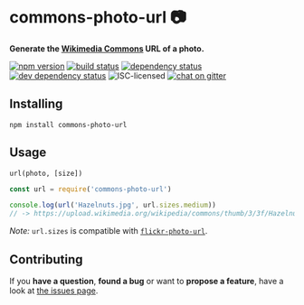 # commons-photo-url 📷

**Generate the [Wikimedia Commons](https://commons.wikimedia.org/wiki/Main_Page) URL of a photo.**

[![npm version](https://img.shields.io/npm/v/commons-photo-url.svg)](https://www.npmjs.com/package/commons-photo-url)
[![build status](https://img.shields.io/travis/derhuerst/commons-photo-url.svg)](https://travis-ci.org/derhuerst/commons-photo-url)
[![dependency status](https://img.shields.io/david/derhuerst/commons-photo-url.svg)](https://david-dm.org/derhuerst/commons-photo-url)
[![dev dependency status](https://img.shields.io/david/dev/derhuerst/commons-photo-url.svg)](https://david-dm.org/derhuerst/commons-photo-url#info=devDependencies)
![ISC-licensed](https://img.shields.io/github/license/derhuerst/commons-photo-url.svg)
[![chat on gitter](https://badges.gitter.im/derhuerst.svg)](https://gitter.im/derhuerst)


## Installing

```
npm install commons-photo-url
```


## Usage

```
url(photo, [size])
```

```js
const url = require('commons-photo-url')

console.log(url('Hazelnuts.jpg', url.sizes.medium))
// -> https://upload.wikimedia.org/wikipedia/commons/thumb/3/3f/Hazelnuts.jpg/800px-Hazelnuts.jpg
```

*Note:* `url.sizes` is compatible with [`flickr-photo-url`](https://github.com/derhuerst/flickr-photo-url).


## Contributing

If you **have a question**, **found a bug** or want to **propose a feature**, have a look at [the issues page](https://github.com/derhuerst/commons-photo-url/issues).
